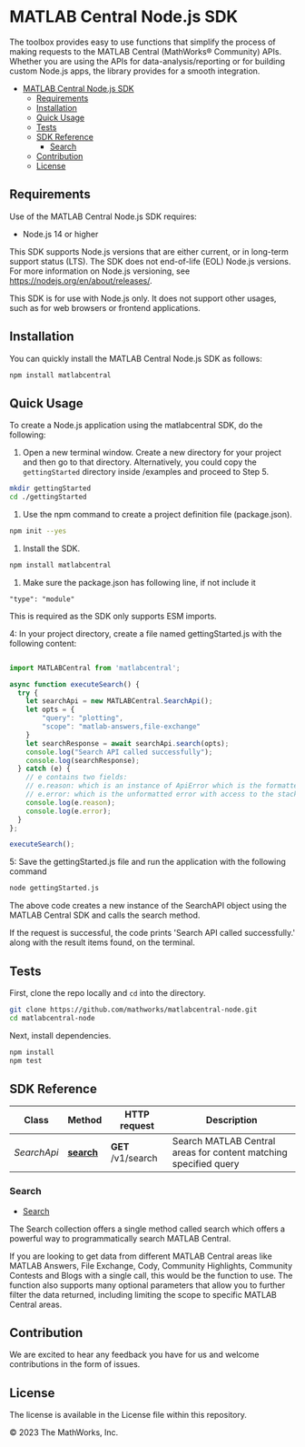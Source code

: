 
# MATLAB Central Node.js SDK

The toolbox provides easy to use functions that simplify the process of making requests to the MATLAB Central (MathWorks® Community) APIs. Whether you are using the APIs for data-analysis/reporting or for building custom Node.js apps, the library provides for a smooth integration.

- [MATLAB Central Node.js SDK](#matlab-central-nodejs-sdk)
  - [Requirements](#requirements)
  - [Installation](#installation)
  - [Quick Usage](#quick-usage)
  - [Tests](#tests)
  - [SDK Reference](#sdk-reference)
    - [Search](#search)
  - [Contribution](#contribution)
  - [License](#license)

## Requirements

Use of the MATLAB Central Node.js SDK requires:

* Node.js 14 or higher

This SDK supports Node.js versions that are either current, or in long-term support status (LTS).  The SDK does not end-of-life (EOL) Node.js versions.  For more information on Node.js versioning, see <https://nodejs.org/en/about/releases/>.

This SDK is for use with Node.js only. It does not support other usages, such as for web browsers or frontend applications.

## Installation

You can quickly install the MATLAB Central Node.js SDK as follows:
```sh
npm install matlabcentral
```

## Quick Usage
To create a Node.js application using the matlabcentral SDK, do the following:

1. Open a new terminal window. Create a new directory for your project and then go to that directory. Alternatively, you could copy the `gettingStarted` directory inside /examples and proceed to Step 5.
```sh
mkdir gettingStarted
cd ./gettingStarted
```

1. Use the npm command to create a project definition file (package.json).
```sh
npm init --yes
```

1. Install the SDK.
```sh
npm install matlabcentral
```

1. Make sure the package.json has following line, if not include it

`"type": "module"`

This is required as the SDK only supports ESM imports.

4: In your project directory, create a file named gettingStarted.js with the following content:
```javascript

import MATLABCentral from 'matlabcentral';

async function executeSearch() {
  try {
    let searchApi = new MATLABCentral.SearchApi();
    let opts = {
        "query": "plotting",
        "scope": "matlab-answers,file-exchange"
    }
    let searchResponse = await searchApi.search(opts);
    console.log("Search API called successfully");
    console.log(searchResponse);
  } catch (e) {
    // e contains two fields:
    // e.reason: which is an instance of ApiError which is the formatted JSON with low-level details about the error
    // e.error: which is the unformatted error with access to the stack trace, request object, response body, headers and so on
    console.log(e.reason);
    console.log(e.error); 
  }
};

executeSearch();

```

5: Save the gettingStarted.js file and run the application with the following command

```sh
node gettingStarted.js
```

The above code creates a new instance of the SearchAPI object using the MATLAB Central SDK and calls the search method.

If the request is successful, the code prints 'Search API called successfully.' along with the result items found, on the terminal.


## Tests

First, clone the repo locally and `cd` into the directory.

```sh
git clone https://github.com/mathworks/matlabcentral-node.git
cd matlabcentral-node
```

Next, install dependencies.

```sh
npm install
npm test
```

## SDK Reference


Class | Method | HTTP request | Description
------------ | ------------- | ------------- | -------------
*SearchApi* | [**search**](docs/SearchApi.md#search) | **GET** /v1/search | Search MATLAB Central areas for content matching specified query

### Search
* [Search]

The Search collection offers a single method called search which offers a powerful way to programmatically search MATLAB Central.

If you are looking to get data from different MATLAB Central areas like MATLAB Answers, File Exchange, Cody, Community Highlights, Community Contests and Blogs with a single call, this would be the function to use. The function also supports many optional parameters that allow you to further filter the data returned, including limiting the scope to specific MATLAB Central areas.

[search]: docs/SearchApi.md

## Contribution
We are excited to hear any feedback you have for us and welcome contributions in the form of issues.

## License

The license is available in the License file within this repository.

&copy; 2023 The MathWorks, Inc.


